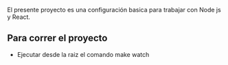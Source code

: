 El presente proyecto es una configuración basica para trabajar con Node js y React.

## Para correr el proyecto
- Ejecutar desde la raiz el comando make watch
